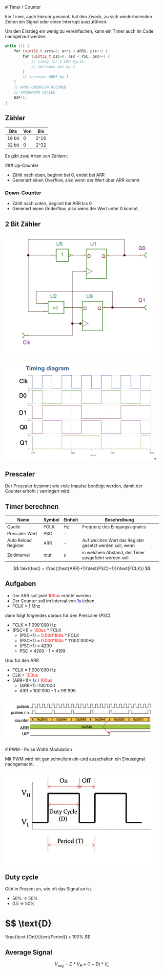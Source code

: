# Timer / Counter

Ein Timer, auch Eieruhr genannt, hat den Zweck, zu sich wiederholenden Zeiten ein Signal oder einen Interrupt auszuführen.


Um den Einstieg ein wenig zu vereinfachen, kann ein Timer auch im Code nachgebaut werden.

```c
while (1) {
	for (uint32_t arrs=0; arrs < ARRS; psc++) {
		for (uint32_t psc=0; psc < PSC; psc++) {
			// sleep for 1 CPU Cycle
			// increase psc by 1
		}
		// increase ARRS by 1
	}
	// ARRS OVERFLOW OCCURED
	// INTERRUPD CALLED
	UIF();
}
```


## Zähler

| Bits | Von | Bis |
|------|-----|-----|
| 16 bit | 0 | 2^16 |
| 32 bit | 0 | 2^32 |

Es gibt zwei Arten von Zählern:

### Up-Counter

- Zählt nach oben, beginnt bei 0, endet bei ARR
- Generiert einen Overflow, also wenn der Wert über ARR kommt

### Down-Counter

- Zählt nach unten, beginnt bei ARR bis 0
- Generiert einen Underflow, also wenn der Wert unter 0 kommt.


## 2 Bit Zähler

![alt text](media/image-27.png)

![alt text](media/image-28.png)


## Prescaler

Der Prescaler besimmt wie viele Impulse benötigt werden, damit der Counter erhöht / verringert wird.


## Timer berechnen

| Name | Symbol | Einheit | Beschreibung |
|--------------|--------|---------|--------------|
| Quelle | FCLK | Hz | Frequenz des Eingangssignales |
| Prescaler Wert | PSC | - |
| Auto Reload Register | ARR | - | Auf welchen Wert das Register gesetzt werden soll, wenn |
| Zeitinterval | tout | s | in welchem Abstand, der Timer ausgeführt werden soll |

$$
\text{tout} = \frac{(\text{ARR}+1)(\text{PSC}+1)}{\text{FCLK}}
$$


## Aufgaben

- Der ARR soll jede <span style="color: red">100us</span> erhöht werden
- Der Counter soll im Interval von <span style="color: blue">1s</span> ticken
- FCLK = 1 Mhz

dann folgt folgendes daraus für den Prescaler (PSC)

- FCLK = 1'000'000 Hz
- (PSC+1) = <span style="color: red">100us</span> * FCLK
	- (PSC+1) = <span style="color: red">0.000'100s</span> * FCLK
	- (PSC+1) = <span style="color: red">0.000'100s</span> * 1'000'000Hz
	- (PSC+1) = 4200
	- PSC = 4200 - 1 = 4199

Und für den ARR

- FCLK = 1'000'000 Hz
- CLK = <span style="color: red">100us</span>
- (ARR+1)= <span style="color: blue">1s</span> / <span style="color: red">100us</span>
	- (ARR+1)=100'000
	- ARR = 100'000 - 1 = 99'999


![alt text](media/image-30.png)

# PWM - Pulse Width Modulation

Mit PWM wird mit gan schnellem ein-und ausschalten ein Sinussignal nachgemacht.

![alt text](media/image-29.png)

## Duty cycle

Gibt in Prozent an, wie oft das Signal an ist. 

- 50% => 50%
- 0.5 => 50%

$$
\text{D}
=
\frac{\text {On}}{\text{Period}} x 100%
$$

## Average Signal
$$
V_\text{avg} = D * V_H + (1-D) * V_L
$$
